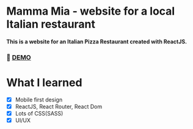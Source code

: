 # Mamma Mia - website for a local Italian restaurant
#### This is a website for an Italian Pizza Restaurant created with ReactJS.

### :rocket: [DEMO](https://mamma-mia.netlify.com/)

# What I learned

 * [x] Mobile first design
 * [x] ReactJS, React Router, React Dom
 * [x] Lots of CSS(SASS) 
 * [x] UI/UX
